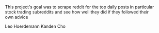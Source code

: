 This project's goal was to scrape reddit for the top daily posts in particular stock trading subreddits and see how well they did if they followed their own advice


Leo Hoerdemann
Kanden Cho
